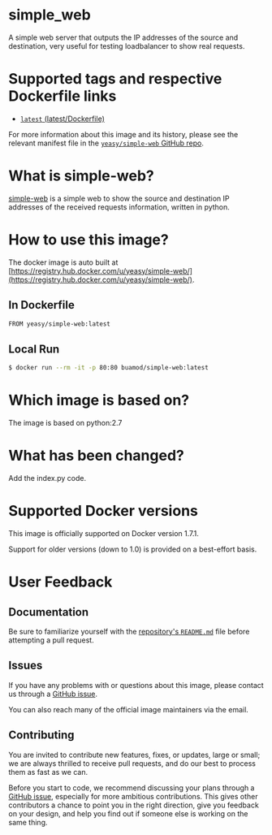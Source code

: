 simple_web
===
A simple web server that outputs the IP addresses of the source and destination, very useful for testing loadbalancer to show real requests.

# Supported tags and respective Dockerfile links

* [`latest` (latest/Dockerfile)](https://github.com/yeasy/simple-web/blob/master/Dockerfile)

For more information about this image and its history, please see the relevant manifest file in the [`yeasy/simple-web` GitHub repo](https://github.com/yeasy/simple-web).

# What is simple-web?
[simple-web](https://github.com/yeasy/simple-web) is a simple web to show the source and destination IP addresses of the received requests information, written in python.


# How to use this image?
The docker image is auto built at [https://registry.hub.docker.com/u/yeasy/simple-web/](https://registry.hub.docker.com/u/yeasy/simple-web/).


## In Dockerfile
```sh
FROM yeasy/simple-web:latest
```

## Local Run
```sh
$ docker run --rm -it -p 80:80 buamod/simple-web:latest
```

# Which image is based on?
The image is based on python:2.7

# What has been changed?
Add the index.py code.


# Supported Docker versions

This image is officially supported on Docker version 1.7.1.

Support for older versions (down to 1.0) is provided on a best-effort basis.

# User Feedback
## Documentation
Be sure to familiarize yourself with the [repository's `README.md`](https://github.com/yeasy/simple-web/blob/master/README.md) file before attempting a pull request.

## Issues
If you have any problems with or questions about this image, please contact us through a [GitHub issue](https://github.com/yeasy/simple-web/issues).

You can also reach many of the official image maintainers via the email.

## Contributing

You are invited to contribute new features, fixes, or updates, large or small; we are always thrilled to receive pull requests, and do our best to process them as fast as we can.

Before you start to code, we recommend discussing your plans through a [GitHub issue](https://github.com/yeasy/simple-web/issues), especially for more ambitious contributions. This gives other contributors a chance to point you in the right direction, give you feedback on your design, and help you find out if someone else is working on the same thing.

